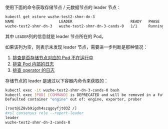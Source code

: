 使用下面的命令获取存储节点 / 元数据节点的 leader 节点：

```bash
kubectl get xstore wuzhe-test2-shmr-dn-3
NAME                    LEADER                          READY   PHASE     DISK      VERSION                                        AGE
wuzhe-test2-shmr-dn-3   wuzhe-test2-shmr-dn-3-cands-0   1/1     Running   1.1 GiB   5.7.14-AliSQL-X-Cluster-1.6.1.1-20220520-log   3m11s
```

其中 `LEADER`列的信息就是 leader 节点所在的 Pod。

如果该列为空，则表示未发现 leader 节点，需要进一步判断是那种情况：

1. [排查是否存储节点对应的 Pod 不在运行中](../ops/component/dn/1-dn-node-state-inspect.md)
1. [排查 Pod 内部的日志](../ops/component/dn/3-dn-log.md)
1. [排查 operator 的日志](./1-log.md)

存储节点的 leader 是通过以下容器内命令来获取的：

```bash
kubectl exec -it wuzhe-test2-shmr-dn-3-cands-0 bash
kubectl exec [POD] [COMMAND] is DEPRECATED and will be removed in a future version. Use kubectl exec [POD] -- [COMMAND] instead.
Defaulted container "engine" out of: engine, exporter, prober

[root@iZ8vb9igdh4szqgoyfjt03Z /]
#xsl consensus role --report-leader
leader
wuzhe-test2-shmr-dn-3-cands-0
```
